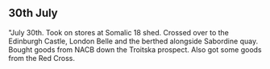 ## 30th July

"July 30th. Took on stores at Somalic 18 shed. Crossed over to the Edinburgh Castle, London Belle and the berthed alongside Sabordine quay. Bought goods from NACB down the Troitska prospect. Also got some goods from the Red Cross.